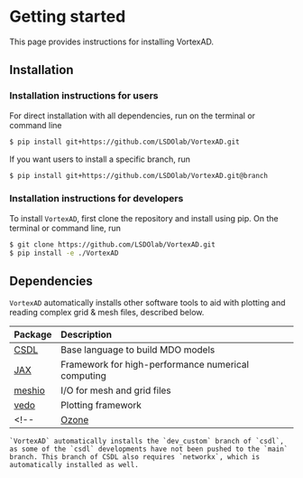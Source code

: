 # Getting started
This page provides instructions for installing VortexAD. 

## Installation

### Installation instructions for users
For direct installation with all dependencies, run on the terminal or command line
```sh
$ pip install git+https://github.com/LSDOlab/VortexAD.git
```
If you want users to install a specific branch, run
```sh
$ pip install git+https://github.com/LSDOlab/VortexAD.git@branch
```

<!-- **Enabled by**: Copying the `setup.py` file, changing your repository name and version,  -->
<!-- and adding all your dependencies into the list `install_requires`. -->

### Installation instructions for developers
To install `VortexAD`, first clone the repository and install using pip.
On the terminal or command line, run
```sh
$ git clone https://github.com/LSDOlab/VortexAD.git
$ pip install -e ./VortexAD
```

## Dependencies
<!-- `VortexAD` relies on a set of existing packages for a variety of things. Many of these packages are installed automatically to facilitate the installation process.

`VortexAD` is built using `CSDL`, a computational framework designed to facilitate the development of MDO models. `CSDL` provides the automatic adjoint-based differentiation capabilities. There are two ways to install `CSDL`. Users can install by running the command
```sh
pip install git+https://github.com/LSDOlab/csdl_alpha.git@dev_custom
```
in the terminal window. The `@dev_custom` refers to a *specific* branch of `CSDL`.

Developers can also `git clone` the repository by cloning and then installing using pip. On the terminal or command line, run
```sh
$ git clone https://github.com/LSDOlab/csdl_alpha.git
$ cd csdl_alpha
$ git checkout dev_custom
$ pip install -e .
```

```{warning}
This branch of CSDL requires `networkx`, which has yet to be added as a dependency. It can be installed by running `pip install networkx` in your terminal or command line.
``` -->

`VortexAD` automatically installs other software tools to aid with plotting and reading complex grid & mesh files, described below.

| Package | Description |
|:---|:---|
| [CSDL](https://csdl-alpha.readthedocs.io/en/latest/index.html) | Base language to build MDO models |
| [JAX](https://docs.jax.dev/en/latest/) | Framework for high-performance numerical computing |
| [meshio](https://pypi.org/project/meshio/) | I/O for mesh and grid files |
| [vedo](https://vedo.embl.es/) | Plotting framework |
<!-- | [Ozone](https://github.com/LSDOlab/ozone) | ODE software (future ) | -->

```{warning}
`VortexAD` automatically installs the `dev_custom` branch of `csdl`, as some of the `csdl` developments have not been pushed to the `main` branch. This branch of CSDL also requires `networkx`, which is automatically installed as well.
```

<!-- ### Optimization
To use VortexAD for optimization, a set of additional packages are required.

- lsdo_geo
- lsdo_function_spaces -->

<!-- **Enabled by**: Copying the setup.py file, and changing your repository name and version. -->

<!-- ## Setting up Documentation

If you are not interested in using this repository as a template but only want to use the documentation template, 
just copy the `/docs` directory and the `.readthedocs.yaml` file into your package root.
However, make sure you have all the dependencies mentioned in the `setup.py` file installed before you build your
documentation.

### Writing
Start by modifying the documentation pages by editing `.md` files in the `/src` directory.
Customize/add/remove pages from the template according to your package's requirements.

For automatically generated API references, add docstrings to your modules, classes, functions, etc., and
then edit the list of directories containing files with docstrings intended for automatic API generation. 
This can be done by editing the line `autoapi_dirs = ["../../VortexAD/core"]` 
in `conf.py` in the `/src` directory.

Add Python files for examples and Jupyter notebooks for tutorials into the main project repository. 
Filenames for examples should start with'ex_'.
Add your examples and tutorials to the toctrees in `examples.md` and `tutorials.md` respectively.

### Building
Once you have all the source code written for your documentation, on the terminal/command line, run `make html`.
This will build all the html pages locally and you can verify if the documentation was built as intended by
opening the `docs/_build/html/welcome.html` on your browser.

### Hosting
On your *Read the Docs* account, **import** your project **manually** from github repository, and link the `/docs` directory.
Make sure to edit `requirements.txt` with dependencies for *Read the Docs* to build the documentation exactly
as in your local build.
Optionally, edit the `.readthedocs.yml` in the project root directory for building with specific operating systems or versions of Python.
After you commit and push, *Read the Docs* will build your package on its servers and once its complete,
you will see your documentation online.
The default website address will be generated based on your *Read the Docs* project name as `https://<proj_name>.readthedocs.io/`.
You can also customize the URL on *Read the Docs*, if needed.

## Setting up Testing -->
